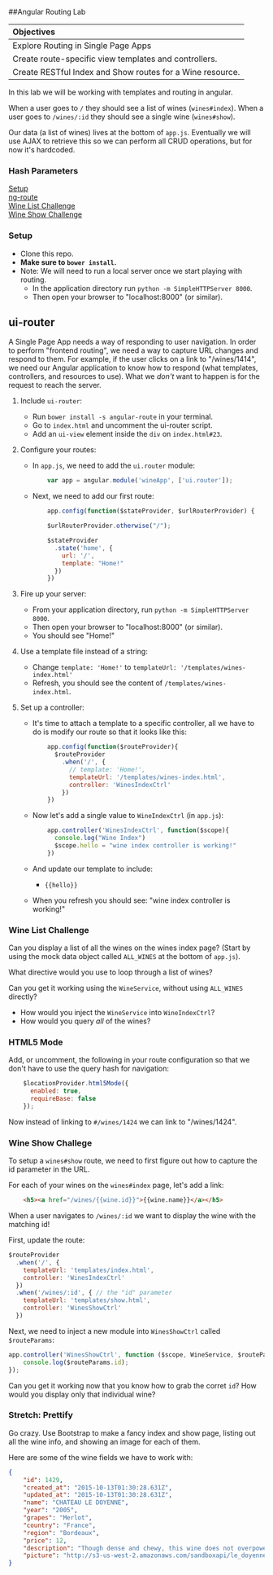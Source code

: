 ##Angular Routing Lab

| Objectives |
| :--- |
| Explore Routing in Single Page Apps |
| Create route-specific view templates and controllers. |
| Create RESTful Index and Show routes for a Wine resource. |

In this lab we will be working with templates and routing in angular.

When a user goes to `/` they should see a list of wines (`wines#index`).
When a user goes to `/wines/:id` they should see a single wine (`wines#show`).

Our data (a list of wines) lives at the bottom of `app.js`. Eventually we will use AJAX to retrieve this so we can perform all CRUD operations, but for now it's hardcoded.

### Hash Parameters
<a href="#setup">Setup</a><br/>
<a href="#ng-route">ng-route</a><br/>
<a href="#wine-list-challenge">Wine List Challenge</a><br/>
<a href="#wine-show-challenge">Wine Show Challenge</a>

### Setup
* Clone this repo.
* **Make sure to `bower install`.**
* Note: We will need to run a local server once we start playing with routing.
    - In the application directory run `python -m SimpleHTTPServer 8000`.
    - Then open your browser to "localhost:8000" (or similar).

## ui-router
A Single Page App needs a way of responding to user navigation. In order to perform "frontend routing", we need a way to capture URL changes and respond to them. For example, if the user clicks on a link to "/wines/1414", we need our Angular application to know how to respond (what templates, controllers, and resources to use). What we *don't* want to happen is for the request to reach the server.

1. Include `ui-router`:
    * Run `bower install -s angular-route` in your terminal.
    * Go to `index.html` and uncomment the ui-router script.
    * Add an `ui-view` element inside the `div` on `index.html#23`.
2. Configure your routes:
    * In `app.js`, we need to add the `ui.router` module:

        ``` javascript
            var app = angular.module('wineApp', ['ui.router']);
        ```

    * Next, we need to add our first route:

        ``` javascript
            app.config(function($stateProvider, $urlRouterProvider) {

            $urlRouterProvider.otherwise("/");

            $stateProvider
              .state('home', {
                url: '/',
                template: "Home!"
              })
            })
        ```
3. Fire up your server:
    * From your application directory, run `python -m SimpleHTTPServer 8000`.
    * Then open your browser to "localhost:8000" (or similar).
    * You should see "Home!"

4. Use a template file instead of a string:
    * Change `template: 'Home!'` to `templateUrl: '/templates/wines-index.html'`
    * Refresh, you should see the content of `/templates/wines-index.html`.

5. Set up a controller:
    * It's time to attach a template to a specific controller, all we have to do is modify our route so that it looks like this:

        ``` javascript
            app.config(function($routeProvider){
              $routeProvider
                .when('/', {
                  // template: 'Home!',
                  templateUrl: '/templates/wines-index.html',
                  controller: 'WinesIndexCtrl'
                })
            })
        ```

    * Now let's add a single value to `WineIndexCtrl` (in `app.js`):

        ``` javascript
            app.controller('WinesIndexCtrl', function($scope){
              console.log("Wine Index")
              $scope.hello = "wine index controller is working!"
            })
        ```
    * And update our template to include:
        - `{{hello}}`
    * When you refresh you should see: "wine index controller is working!"

### Wine List Challenge
Can you display a list of all the wines on the wines index page? (Start by using the mock data object called `ALL_WINES` at the bottom of `app.js`).

What directive would you use to loop through a list of wines?

Can you get it working using the `WineService`, without using `ALL_WINES` directly?
- How would you inject the `WineService` into `WineIndexCtrl`?
- How would you query *all* of the wines?

### HTML5 Mode
Add, or uncomment, the following in your route configuration so that we don't have to use the query hash for navigation:
``` javascript
    $locationProvider.html5Mode({
      enabled: true,
      requireBase: false
    });
```

Now instead of linking to `#/wines/1424` we can link to "/wines/1424".

### Wine Show Challege
To setup a `wines#show` route, we need to first figure out how to capture the id parameter in the URL.

For each of your wines on the `wines#index` page, let's add a link:
``` html
    <h5><a href="/wines/{{wine.id}}">{{wine.name}}</a></h5>
```

When a user navigates to `/wines/:id` we want to display the wine with the matching id!

First, update the route:

``` javascript
$routeProvider
  .when('/', {
    templateUrl: 'templates/index.html',
    controller: 'WinesIndexCtrl'
  })
  .when('/wines/:id', { // the "id" parameter
    templateUrl: 'templates/show.html',
    controller: 'WinesShowCtrl'
  })
```

Next, we need to inject a new module into `WinesShowCtrl` called `$routeParams`:

``` javascript
app.controller('WinesShowCtrl', function ($scope, WineService, $routeParams) {
    console.log($routeParams.id);
});
```

Can you get it working now that you know how to grab the corret `id`? How would you display only that individual wine?

### Stretch: Prettify
Go crazy. Use Bootstrap to make a fancy index and show page, listing out all the wine info, and showing an image for each of them.

Here are some of the wine fields we have to work with:

``` json
{
    "id": 1429,
    "created_at": "2015-10-13T01:30:28.631Z",
    "updated_at": "2015-10-13T01:30:28.631Z",
    "name": "CHATEAU LE DOYENNE",
    "year": "2005",
    "grapes": "Merlot",
    "country": "France",
    "region": "Bordeaux",
    "price": 12,
    "description": "Though dense and chewy, this wine does not overpower with its finely balanced depth and structure. It is a truly luxurious experience for the senses.",
    "picture": "http://s3-us-west-2.amazonaws.com/sandboxapi/le_doyenne.jpg"
}
```

